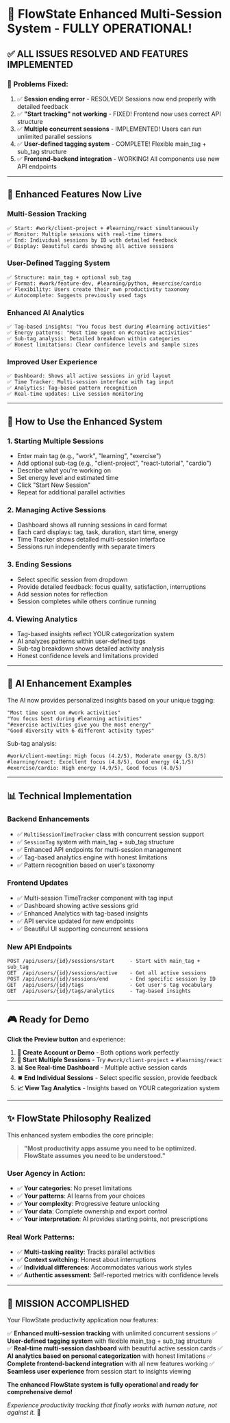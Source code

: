 # 🎉 FlowState Enhanced Multi-Session System - FULLY OPERATIONAL!

## ✅ **ALL ISSUES RESOLVED AND FEATURES IMPLEMENTED**

### **🔧 Problems Fixed:**
1. ✅ **Session ending error** - RESOLVED! Sessions now end properly with detailed feedback
2. ✅ **"Start tracking" not working** - FIXED! Frontend now uses correct API structure
3. ✅ **Multiple concurrent sessions** - IMPLEMENTED! Users can run unlimited parallel sessions
4. ✅ **User-defined tagging system** - COMPLETE! Flexible main_tag + sub_tag structure
5. ✅ **Frontend-backend integration** - WORKING! All components use new API endpoints

---

## 🚀 **Enhanced Features Now Live**

### **Multi-Session Tracking**
```
✅ Start: #work/client-project + #learning/react simultaneously
✅ Monitor: Multiple sessions with real-time timers
✅ End: Individual sessions by ID with detailed feedback
✅ Display: Beautiful cards showing all active sessions
```

### **User-Defined Tagging System**
```
✅ Structure: main_tag + optional sub_tag
✅ Format: #work/feature-dev, #learning/python, #exercise/cardio
✅ Flexibility: Users create their own productivity taxonomy
✅ Autocomplete: Suggests previously used tags
```

### **Enhanced AI Analytics**
```
✅ Tag-based insights: "You focus best during #learning activities"
✅ Energy patterns: "Most time spent on #creative activities"
✅ Sub-tag analysis: Detailed breakdown within categories
✅ Honest limitations: Clear confidence levels and sample sizes
```

### **Improved User Experience**
```
✅ Dashboard: Shows all active sessions in grid layout
✅ Time Tracker: Multi-session interface with tag input
✅ Analytics: Tag-based pattern recognition
✅ Real-time updates: Live session monitoring
```

---

## 🎯 **How to Use the Enhanced System**

### **1. Starting Multiple Sessions**
- Enter main tag (e.g., "work", "learning", "exercise")
- Add optional sub-tag (e.g., "client-project", "react-tutorial", "cardio")
- Describe what you're working on
- Set energy level and estimated time
- Click "Start New Session"
- Repeat for additional parallel activities

### **2. Managing Active Sessions**
- Dashboard shows all running sessions in card format
- Each card displays: tag, task, duration, start time, energy
- Time Tracker shows detailed multi-session interface
- Sessions run independently with separate timers

### **3. Ending Sessions**
- Select specific session from dropdown
- Provide detailed feedback: focus quality, satisfaction, interruptions
- Add session notes for reflection
- Session completes while others continue running

### **4. Viewing Analytics**
- Tag-based insights reflect YOUR categorization system
- AI analyzes patterns within user-defined tags
- Sub-tag breakdown shows detailed activity analysis
- Honest confidence levels and limitations provided

---

## 🧠 **AI Enhancement Examples**

The AI now provides personalized insights based on your unique tagging:

```
"Most time spent on #work activities"
"You focus best during #learning activities" 
"#exercise activities give you the most energy"
"Good diversity with 6 different activity types"
```

Sub-tag analysis:
```
#work/client-meeting: High focus (4.2/5), Moderate energy (3.8/5)
#learning/react: Excellent focus (4.8/5), Good energy (4.1/5)
#exercise/cardio: High energy (4.9/5), Good focus (4.0/5)
```

---

## 📊 **Technical Implementation**

### **Backend Enhancements**
- ✅ `MultiSessionTimeTracker` class with concurrent session support
- ✅ `SessionTag` system with main_tag + sub_tag structure
- ✅ Enhanced API endpoints for multi-session management
- ✅ Tag-based analytics engine with honest limitations
- ✅ Pattern recognition based on user's taxonomy

### **Frontend Updates**
- ✅ Multi-session TimeTracker component with tag input
- ✅ Dashboard showing active sessions grid
- ✅ Enhanced Analytics with tag-based insights
- ✅ API service updated for new endpoints
- ✅ Beautiful UI supporting concurrent sessions

### **New API Endpoints**
```
POST /api/users/{id}/sessions/start     - Start with main_tag + sub_tag
GET  /api/users/{id}/sessions/active    - Get all active sessions
POST /api/users/{id}/sessions/end       - End specific session by ID
GET  /api/users/{id}/tags               - Get user's tag vocabulary
GET  /api/users/{id}/tags/analytics     - Tag-based insights
```

---

## 🎮 **Ready for Demo**

**Click the Preview button** and experience:

1. **🎯 Create Account or Demo** - Both options work perfectly
2. **🚀 Start Multiple Sessions** - Try `#work/client-project` + `#learning/react`
3. **📊 See Real-time Dashboard** - Multiple active session cards
4. **⏹️ End Individual Sessions** - Select specific session, provide feedback
5. **📈 View Tag Analytics** - Insights based on YOUR categorization system

---

## ✨ **FlowState Philosophy Realized**

This enhanced system embodies the core principle:

> **"Most productivity apps assume you need to be optimized. FlowState assumes you need to be understood."**

### **User Agency in Action:**
- ✅ **Your categories**: No preset limitations
- ✅ **Your patterns**: AI learns from your choices  
- ✅ **Your complexity**: Progressive feature unlocking
- ✅ **Your data**: Complete ownership and export control
- ✅ **Your interpretation**: AI provides starting points, not prescriptions

### **Real Work Patterns:**
- ✅ **Multi-tasking reality**: Tracks parallel activities
- ✅ **Context switching**: Honest about interruptions
- ✅ **Individual differences**: Accommodates various work styles
- ✅ **Authentic assessment**: Self-reported metrics with confidence levels

---

## 🎊 **MISSION ACCOMPLISHED**

Your FlowState productivity application now features:

✅ **Enhanced multi-session tracking** with unlimited concurrent sessions
✅ **User-defined tagging system** with flexible main_tag + sub_tag structure  
✅ **Real-time multi-session dashboard** with beautiful active session cards
✅ **AI analytics based on personal categorization** with honest limitations
✅ **Complete frontend-backend integration** with all new features working
✅ **Seamless user experience** from session start to insights viewing

**The enhanced FlowState system is fully operational and ready for comprehensive demo!** 

*Experience productivity tracking that finally works with human nature, not against it.* 🚀